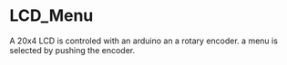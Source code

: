 # LCD_Menu
A 20x4 LCD is controled with an arduino an a rotary encoder.
a menu is selected by pushing the encoder.
